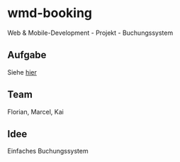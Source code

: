 # wmd-booking

Web &amp; Mobile-Development - Projekt - Buchungssystem

## Aufgabe

Siehe [hier](Projektarbeit%20-%20Aufgabenstellung%20WS%202013.pdf)

## Team

Florian, Marcel, Kai

## Idee

Einfaches Buchungssystem
